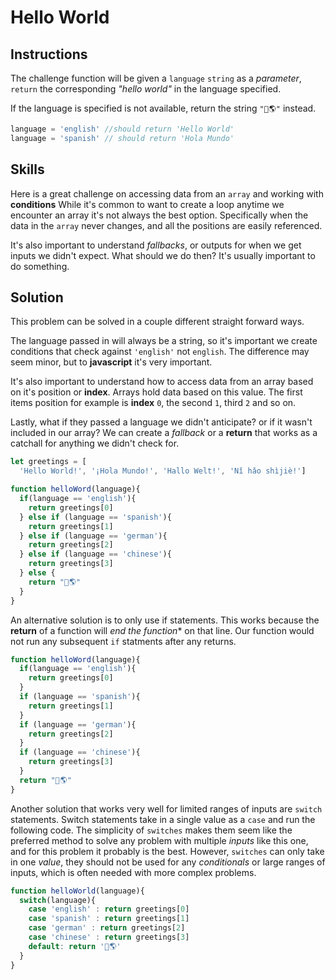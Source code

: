 # Hello World

## Instructions

The challenge function will be given a `language` `string` as a *parameter*, `return` the corresponding *"hello world"* in the language specified.

If the language is specified is not available, return the string `"👋🌎"` instead.

```javascript
language = 'english' //should return 'Hello World'
language = 'spanish' // should return 'Hola Mundo'
```

## Skills

Here is a great challenge on accessing data from an `array` and working with **conditions** While it's common to want to create a loop anytime we encounter an array it's not always the best option. Specifically when the data in the `array` never changes, and all the positions are easily referenced.

It's also important to understand *fallbacks*, or outputs for when we get inputs we didn't expect. What should we do then? It's usually important to do something.


## Solution

This problem can be solved in a couple different straight forward ways. 

The language passed in will always be a string, so it's important we create conditions that check against `'english'` not `english`. The difference may seem minor, but to **javascript** it's very important.

It's also important to understand how to access data from an array based on it's position or **index**. Arrays hold data based on this value. The first items position for example is **index** `0`, the second `1`, third `2` and so on.

Lastly, what if they passed a language we didn't anticipate? or if it wasn't included in our array? We can create a *fallback* or a **return** that works as a catchall for anything we didn't check for.

```js
let greetings = [
  'Hello World!', '¡Hola Mundo!', 'Hallo Welt!', 'Nǐ hǎo shìjiè!']

function helloWord(language){
  if(language == 'english'){
    return greetings[0]
  } else if (language == 'spanish'){
    return greetings[1]
  } else if (language == 'german'){
    return greetings[2]
  } else if (language == 'chinese'){
    return greetings[3]
  } else {
    return "👋🌎"
  }
}
```
An alternative solution is to only use if statements. This works because the **return** of a function will *end the function** on that line. Our function would not run any subsequent `if` statments after any returns.

```js
function helloWord(language){
  if(language == 'english'){
    return greetings[0]
  } 
  if (language == 'spanish'){
    return greetings[1]
  }
  if (language == 'german'){
    return greetings[2]
  }
  if (language == 'chinese'){
    return greetings[3]
  }
  return "👋🌎"
}
```

Another solution that works very well for limited ranges of inputs are `switch` statements. Switch statements take in a single value as a `case` and run the following code. The simplicity of `switches` makes them seem like the preferred method to solve any problem with multiple *inputs* like this one, and for this problem it probably is the best. However, `switches` can only take in one *value*, they should not be used for any *conditionals* or large ranges of inputs, which is often needed with more complex problems.

```js
function helloWorld(language){
  switch(language){
    case 'english' : return greetings[0]
    case 'spanish' : return greetings[1]
    case 'german' : return greetings[2]
    case 'chinese' : return greetings[3]
    default: return '👋🌎'
  }
}
```




  
